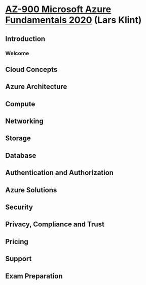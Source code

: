 # [AZ-900 Microsoft Azure Fundamentals 2020](https://learn.acloud.guru/course/az-900-microsoft-azure-fundamentals/dashboard) (Lars Klint)

## Introduction

### Welcome

## Cloud Concepts

## Azure Architecture

## Compute

## Networking

## Storage

## Database

## Authentication and Authorization

## Azure Solutions

## Security

## Privacy, Compliance and Trust

## Pricing

## Support

## Exam Preparation
